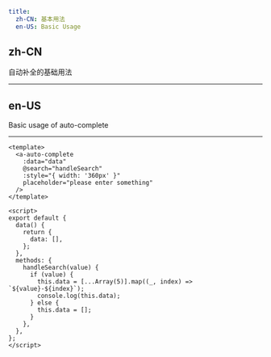 ```yaml
title:
  zh-CN: 基本用法
  en-US: Basic Usage
```

## zh-CN

自动补全的基础用法

---

## en-US

Basic usage of auto-complete

---

```vue
<template>
  <a-auto-complete
    :data="data"
    @search="handleSearch"
    :style="{ width: '360px' }"
    placeholder="please enter something"
  />
</template>

<script>
export default {
  data() {
    return {
      data: [],
    };
  },
  methods: {
    handleSearch(value) {
      if (value) {
        this.data = [...Array(5)].map((_, index) => `${value}-${index}`);
        console.log(this.data);
      } else {
        this.data = [];
      }
    },
  },
};
</script>
```
